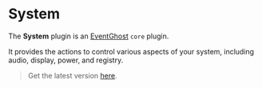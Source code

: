 # System

The **System** plugin is an [EventGhost](https://github.com/EventGhost/EventGhost) `core` plugin.

It provides the actions to control various aspects of your system, including audio, display, power, and registry.

> Get the latest version [here](https://github.com/EventGhost/EventGhost/tree/master/plugins/System).